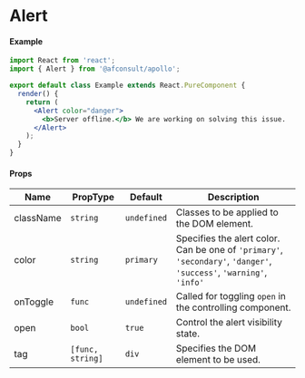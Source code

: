 # Alert

#### Example

```jsx
import React from 'react';
import { Alert } from '@afconsult/apollo';

export default class Example extends React.PureComponent {
  render() {
    return (
      <Alert color="danger">
        <b>Server offline.</b> We are working on solving this issue.
      </Alert>
    );
  }
}
```

#### Props

| Name      | PropType         | Default     | Description                                                                                                         |
| --------- | ---------------- | ----------- | ------------------------------------------------------------------------------------------------------------------- |
| className | `string`         | `undefined` | Classes to be applied to the DOM element.                                                                           |
| color     | `string`         | `primary`   | Specifies the alert color. Can be one of `'primary'`, `'secondary'`, `'danger'`, `'success'`, `'warning'`, `'info'` |
| onToggle  | `func`           | `undefined` | Called for toggling `open` in the controlling component.                                                            |
| open      | `bool`           | `true`      | Control the alert visibility state.                                                                                 |
| tag       | `[func, string]` | `div`       | Specifies the DOM element to be used.                                                                               |
